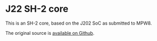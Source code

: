 # J22 SH-2 core

This is an SH-2 core, based on the J202 SoC as submitted to MPW8.

The original source is [available on Github](https://github.com/Hagiwara-shc/j202_soc/tree/main/verilog/rtl/j202_soc/j22).
